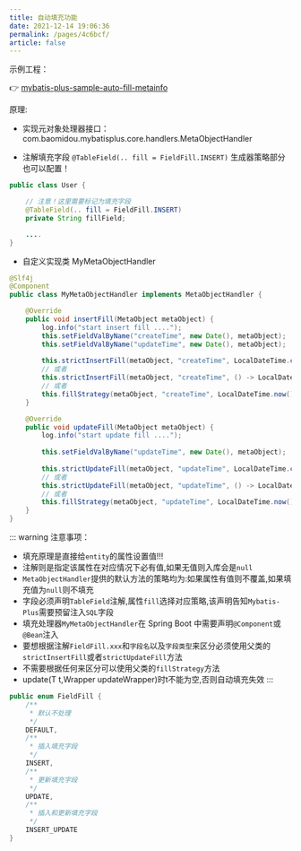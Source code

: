 ```yaml
---
title: 自动填充功能
date: 2021-12-14 19:06:36
permalink: /pages/4c6bcf/
article: false
---
```


示例工程：

👉 [mybatis-plus-sample-auto-fill-metainfo](https://gitee.com/baomidou/mybatis-plus-samples/tree/master/mybatis-plus-sample-auto-fill-metainfo)

原理:

- 实现元对象处理器接口：com.baomidou.mybatisplus.core.handlers.MetaObjectHandler

- 注解填充字段 `@TableField(.. fill = FieldFill.INSERT)` 生成器策略部分也可以配置！

```java
public class User {

    // 注意！这里需要标记为填充字段
    @TableField(.. fill = FieldFill.INSERT)
    private String fillField;

    ....
}
```

- 自定义实现类 MyMetaObjectHandler

```java
@Slf4j
@Component
public class MyMetaObjectHandler implements MetaObjectHandler {

    @Override
    public void insertFill(MetaObject metaObject) {
        log.info("start insert fill ....");
        this.setFieldValByName("createTime", new Date(), metaObject);
        this.setFieldValByName("updateTime", new Date(), metaObject);
        
        this.strictInsertFill(metaObject, "createTime", LocalDateTime.class, LocalDateTime.now()); // 起始版本 3.3.0(推荐使用)
        // 或者
        this.strictInsertFill(metaObject, "createTime", () -> LocalDateTime.now(), LocalDateTime.class); // 起始版本 3.3.3(推荐)
        // 或者
        this.fillStrategy(metaObject, "createTime", LocalDateTime.now()); // 也可以使用(3.3.0 该方法有bug)
    }

    @Override
    public void updateFill(MetaObject metaObject) {
        log.info("start update fill ....");
        
        this.setFieldValByName("updateTime", new Date(), metaObject);
        
        this.strictUpdateFill(metaObject, "updateTime", LocalDateTime.class, LocalDateTime.now()); // 起始版本 3.3.0(推荐)
        // 或者
        this.strictUpdateFill(metaObject, "updateTime", () -> LocalDateTime.now(), LocalDateTime.class); // 起始版本 3.3.3(推荐)
        // 或者
        this.fillStrategy(metaObject, "updateTime", LocalDateTime.now()); // 也可以使用(3.3.0 该方法有bug)
    }
}
```

::: warning 注意事项：

- 填充原理是直接给`entity`的属性设置值!!!
- 注解则是指定该属性在对应情况下必有值,如果无值则入库会是`null`
- `MetaObjectHandler`提供的默认方法的策略均为:如果属性有值则不覆盖,如果填充值为`null`则不填充
- 字段必须声明`TableField`注解,属性`fill`选择对应策略,该声明告知`Mybatis-Plus`需要预留注入`SQL`字段
- 填充处理器`MyMetaObjectHandler`在 Spring Boot 中需要声明`@Component`或`@Bean`注入
- 要想根据注解`FieldFill.xxx`和`字段名`以及`字段类型`来区分必须使用父类的`strictInsertFill`或者`strictUpdateFill`方法
- 不需要根据任何来区分可以使用父类的`fillStrategy`方法
- update(T t,Wrapper<T> updateWrapper)时t不能为空,否则自动填充失效
  :::

```java
public enum FieldFill {
    /**
     * 默认不处理
     */
    DEFAULT,
    /**
     * 插入填充字段
     */
    INSERT,
    /**
     * 更新填充字段
     */
    UPDATE,
    /**
     * 插入和更新填充字段
     */
    INSERT_UPDATE
}
```
